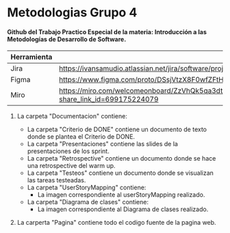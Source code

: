 # Metodologias Grupo 4
#### Github del Trabajo Practico Especial de la materia: Introducción a las Metodologías de Desarrollo de Software.


| Herramienta | LINK |
| ------ | ------ |
| Jira | https://ivansamudio.atlassian.net/jira/software/projects/METG4/boards/1 |
| Figma | https://www.figma.com/proto/DSsjVtzX8F0wfZFtHS8sJJ/Turno-Facil?node-id=78%3A203802&starting-point-node-id=78%3A203802 |
| Miro | https://miro.com/welcomeonboard/ZzVhQk5qa3dtQUpNeXpqWm0xdmMybHpIbkRQRlFpYWFYeDR4TEtPWFFKb1hnSUgxdkdTRm56MVZxTHFZUTU2cXwzNDU4NzY0NTI1MTQwNjk0MjE1?share_link_id=699175224079 |


1. La carpeta "Documentacion" contiene:
    - La carpeta "Criterio de DONE" contiene un documento de texto donde se plantea el Criterio de DONE.
    - La carpeta "Presentaciones" contiene las slides de la presentaciones de los sprint.
    - La carpeta "Retrospective" contiene un documento donde se hace una retrospective del warm up.
    - La carpeta "Testeos" contiene un documento donde se visualizan las tareas testeadas.
    -  La carpeta "UserStoryMapping" contiene:
        - La imagen correspondiente al userStoryMapping realizado.
    -  La carpeta "Diagrama de clases" contiene:
        - La imagen correspondiente al Diagrama de clases realizado.
    
          
2. La carperta "Pagina" contiene todo el codigo fuente de la pagina web.
